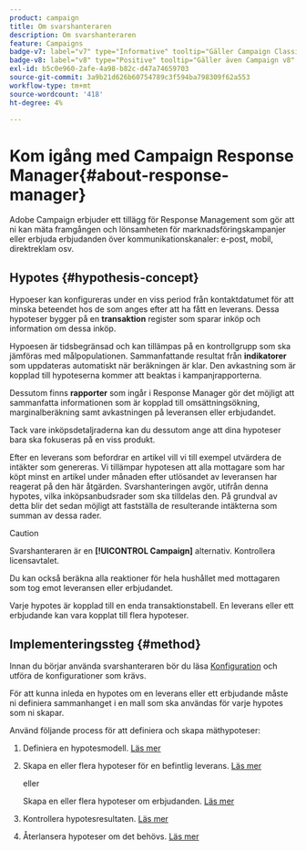 ```yaml
---
product: campaign
title: Om svarshanteraren
description: Om svarshanteraren
feature: Campaigns
badge-v7: label="v7" type="Informative" tooltip="Gäller Campaign Classic v7"
badge-v8: label="v8" type="Positive" tooltip="Gäller även Campaign v8"
exl-id: b5c0e960-2afe-4a98-b82c-d47a74659703
source-git-commit: 3a9b21d626b60754789c3f594ba798309f62a553
workflow-type: tm+mt
source-wordcount: '418'
ht-degree: 4%

---
```


# Kom igång med Campaign Response Manager{#about-response-manager}



Adobe Campaign erbjuder ett tillägg för Response Management som gör att ni kan mäta framgången och lönsamheten för marknadsföringskampanjer eller erbjuda erbjudanden över kommunikationskanaler: e-post, mobil, direktreklam osv.

## Hypotes {#hypothesis-concept}

Hypoeser kan konfigureras under en viss period från kontaktdatumet för att minska beteendet hos de som anges efter att ha fått en leverans. Dessa hypoteser bygger på en **transaktion** register som sparar inköp och information om dessa inköp.

Hypoesen är tidsbegränsad och kan tillämpas på en kontrollgrupp som ska jämföras med målpopulationen. Sammanfattande resultat från **indikatorer** som uppdateras automatiskt när beräkningen är klar. Den avkastning som är kopplad till hypoteserna kommer att beaktas i kampanjrapporterna.

Dessutom finns **rapporter** som ingår i Response Manager gör det möjligt att sammanfatta informationen som är kopplad till omsättningsökning, marginalberäkning samt avkastningen på leveransen eller erbjudandet.

Tack vare inköpsdetaljraderna kan du dessutom ange att dina hypoteser bara ska fokuseras på en viss produkt.

Efter en leverans som befordrar en artikel vill vi till exempel utvärdera de intäkter som genereras. Vi tillämpar hypotesen att alla mottagare som har köpt minst en artikel under månaden efter utlösandet av leveransen har reagerat på den här åtgärden. Svarshanteringen avgör, utifrån denna hypotes, vilka inköpsanbudsrader som ska tilldelas den. På grundval av detta blir det sedan möjligt att fastställa de resulterande intäkterna som summan av dessa rader.

>[!CAUTION]
>
>Svarshanteraren är en **[!UICONTROL Campaign]** alternativ. Kontrollera licensavtalet.

Du kan också beräkna alla reaktioner för hela hushållet med mottagaren som tog emot leveransen eller erbjudandet.

Varje hypotes är kopplad till en enda transaktionstabell. En leverans eller ett erbjudande kan vara kopplat till flera hypoteser.

## Implementeringssteg {#method}

Innan du börjar använda svarshanteraren bör du läsa [Konfiguration](configuration.md) och utföra de konfigurationer som krävs.

För att kunna inleda en hypotes om en leverans eller ett erbjudande måste ni definiera sammanhanget i en mall som ska användas för varje hypotes som ni skapar.

Använd följande process för att definiera och skapa mäthypoteser:

1. Definiera en hypotesmodell. [Läs mer](hypothesis-templates.md#creating-a-hypothesis-model)
1. Skapa en eller flera hypoteser för en befintlig leverans. [Läs mer](creating-hypotheses.md#referencing-a-hypothesis-in-a-campaign-delivery)

   eller

   Skapa en eller flera hypoteser om erbjudanden. [Läs mer](creating-hypotheses.md#creating-a-hypothesis-on-an-offer)

1. Kontrollera hypotesresultaten. [Läs mer](hypothesis-tracking.md)
1. Återlansera hypoteser om det behövs. [Läs mer](creating-hypotheses.md#creating-a-hypothesis-on-the-fly-on-a-delivery)
